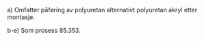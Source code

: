 a) Omfatter påføring av polyuretan alternativt polyuretan akryl etter montasje.

b-e) Som prosess 85.353.

